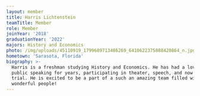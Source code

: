 ```yaml
---
layout: member
title: Harris Lichtenstein
teamTitle: Member
role: Member
joinYear: '2018'
graduationYear: '2022'
majors: History and Economics
photo: /img/uploads/45110919_1799689713486269_6410622375888420864_n.jpg
hometown: 'Sarasota, Florida'
biography: >-
  Harris is a freshman studying History and Economics. He has had a love for
  public speaking for years, participating in theater, speech, and now mock
  trial. He is excited to be a part of a such an amazing team filled with
  wonderful people!
---
```


